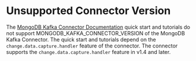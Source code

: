 # Unsupported Connector Version

The [MongoDB Kafka Connector Documentation](https://docs.mongodb.com/kafka-connector/current/)
quick start and tutorials do not support MONGODB_KAFKA_CONNECTOR_VERSION of the MongoDB Kafka Connector. The quick start and tutorials depend on the
`change.data.capture.handler` feature of the connector. The connector supports
the `change.data.capture.handler` feature in v1.4 and later.
